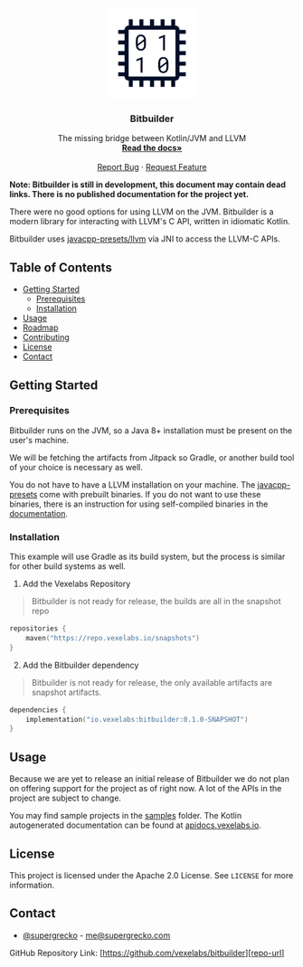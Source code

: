 <br />
<p align="center">
  <a href="https://github.com/vexelabs/bitbuilder">
    <img src="docs/static/bitbuilder512x512.png" 
         alt="Logo" 
         width="160" 
         height="160">
  </a>

  <h3 align="center">Bitbuilder</h3>

  <p align="center">
    The missing bridge between Kotlin/JVM and LLVM
    <br />
    <a href="https://vexelabs.io/projects/bitbuilder">
        <strong>Read the docs»</strong>
    </a>
    <br />
    <br />
    <a href="https://github.com/vexelabs/bitbuilder/issues">Report Bug</a>
    ·
    <a href="https://github.com/vexelabs/bitbuilder/issues">Request Feature</a>
  </p>
</p>

**Note: Bitbuilder is still in development, this document may contain dead
links. There is no published documentation for the project yet.** 

There were no good options for using LLVM on the JVM. Bitbuilder is a modern
library for interacting with LLVM's C API, written in idiomatic Kotlin.

Bitbuilder uses [javacpp-presets/llvm][llvm-presets] via JNI to access the
LLVM-C APIs.

## Table of Contents

- [Getting Started](#getting-started)
  - [Prerequisites](#prerequisites)
  - [Installation](#installation)
- [Usage](#usage)
- [Roadmap](#roadmap)
- [Contributing](#contributing)
- [License](#license)
- [Contact](#contact)

## Getting Started

### Prerequisites

Bitbuilder runs on the JVM, so a Java 8+ installation must be present on the
user's machine.

We will be fetching the artifacts from Jitpack so Gradle, or another build
tool of your choice is necessary as well.

You do not have to have a LLVM installation on your machine. The 
[javacpp-presets][llvm-presets] come with prebuilt binaries. If you do not
want to use these binaries, there is an instruction for using self-compiled
binaries in the [documentation](https://vexelabs.io/projects/bitbuilder).

### Installation

This example will use Gradle as its build system, but the process is similar
for other build systems as well.

1. Add the Vexelabs Repository

> Bitbuilder is not ready for release, the builds are all in the snapshot repo

```kotlin
repositories {
    maven("https://repo.vexelabs.io/snapshots")
}
```

2. Add the Bitbuilder dependency

> Bitbuilder is not ready for release, the only available artifacts are snapshot
> artifacts.

```kotlin
dependencies {
    implementation("io.vexelabs:bitbuilder:0.1.0-SNAPSHOT")
}
```

## Usage

Because we are yet to release an initial release of Bitbuilder we do not plan
on offering support for the project as of right now. A lot of the APIs in the
project are subject to change.

You may find sample projects in the [samples](samples) folder. The Kotlin
autogenerated documentation can be found at [apidocs.vexelabs.io][apidocs].

## License

This project is licensed under the Apache 2.0 License. See `LICENSE` for more
information.

## Contact

- [@supergrecko](https://twitter.com/supergrecko) - me@supergrecko.com

GitHub Repository Link: [https://github.com/vexelabs/bitbuilder][repo-url]

[repo-url]: https://github.com/vexelabs/bitbuilder
[llvm-presets]: https://github.com/bytedeco/javacpp-presets/tree/master/llvm
[apidocs]: https://apidocs.vexelabs.io/bitbuilder/index.html